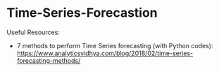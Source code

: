 # Time-Series-Forecastion

Useful Resources:
* 7 methods to perform Time Series forecasting (with Python codes): https://www.analyticsvidhya.com/blog/2018/02/time-series-forecasting-methods/
